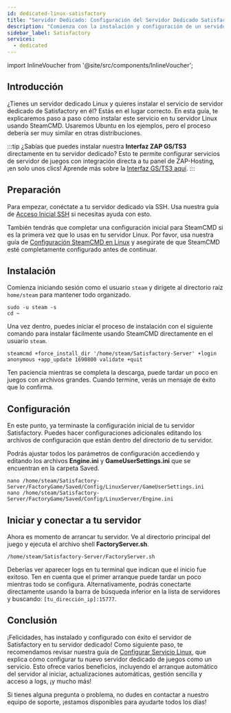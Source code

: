 ```yaml
---
id: dedicated-linux-satisfactory
title: "Servidor Dedicado: Configuración del Servidor Dedicado Satisfactory en Linux"
description: "Comienza con la instalación y configuración de un servidor dedicado de Satisfactory en tu servidor Linux para un alquiler de servidores sin complicaciones → Aprende más ahora"
sidebar_label: Satisfactory
services:
  - dedicated
---
```


import InlineVoucher from '@site/src/components/InlineVoucher';

## Introducción
¿Tienes un servidor dedicado Linux y quieres instalar el servicio de servidor dedicado de Satisfactory en él? Estás en el lugar correcto. En esta guía, te explicaremos paso a paso cómo instalar este servicio en tu servidor Linux usando SteamCMD. Usaremos Ubuntu en los ejemplos, pero el proceso debería ser muy similar en otras distribuciones.

:::tip
¿Sabías que puedes instalar nuestra **Interfaz ZAP GS/TS3** directamente en tu servidor dedicado? Esto te permite configurar servicios de servidor de juegos con integración directa a tu panel de ZAP-Hosting, ¡en solo unos clics! Aprende más sobre la [Interfaz GS/TS3 aquí](dedicated-linux-gs-interface.md).
:::

<InlineVoucher />

## Preparación

Para empezar, conéctate a tu servidor dedicado vía SSH. Usa nuestra guía de [Acceso Inicial SSH](dedicated-linux-ssh.md) si necesitas ayuda con esto.

También tendrás que completar una configuración inicial para SteamCMD si es la primera vez que lo usas en tu servidor Linux. Por favor, usa nuestra guía de [Configuración SteamCMD en Linux](dedicated-linux-steamcmd.md) y asegúrate de que SteamCMD esté completamente configurado antes de continuar.

## Instalación

Comienza iniciando sesión como el usuario `steam` y dirígete al directorio raíz `home/steam` para mantener todo organizado.
```
sudo -u steam -s
cd ~
```

Una vez dentro, puedes iniciar el proceso de instalación con el siguiente comando para instalar fácilmente usando SteamCMD directamente en el usuario `steam`.
```
steamcmd +force_install_dir '/home/steam/Satisfactory-Server' +login anonymous +app_update 1690800 validate +quit
```

Ten paciencia mientras se completa la descarga, puede tardar un poco en juegos con archivos grandes. Cuando termine, verás un mensaje de éxito que lo confirma.

## Configuración

En este punto, ya terminaste la configuración inicial de tu servidor Satisfactory. Puedes hacer configuraciones adicionales editando los archivos de configuración que están dentro del directorio de tu servidor.

Podrás ajustar todos los parámetros de configuración accediendo y editando los archivos **Engine.ini** y **GameUserSettings.ini** que se encuentran en la carpeta Saved.
```
nano /home/steam/Satisfactory-Server/FactoryGame/Saved/Config/LinuxServer/GameUserSettings.ini
nano /home/steam/Satisfactory-Server/FactoryGame/Saved/Config/LinuxServer/Engine.ini
```

## Iniciar y conectar a tu servidor

Ahora es momento de arrancar tu servidor. Ve al directorio principal del juego y ejecuta el archivo shell **FactoryServer.sh**.
```
/home/steam/Satisfactory-Server/FactoryServer.sh
```

Deberías ver aparecer logs en tu terminal que indican que el inicio fue exitoso. Ten en cuenta que el primer arranque puede tardar un poco mientras todo se configura. Alternativamente, podrás conectarte directamente usando la barra de búsqueda inferior en la lista de servidores y buscando: `[tu_dirección_ip]:15777`.

## Conclusión

¡Felicidades, has instalado y configurado con éxito el servidor de Satisfactory en tu servidor dedicado! Como siguiente paso, te recomendamos revisar nuestra guía de [Configurar Servicio Linux](dedicated-linux-create-gameservice.md), que explica cómo configurar tu nuevo servidor dedicado de juegos como un servicio. Esto ofrece varios beneficios, incluyendo el arranque automático del servidor al iniciar, actualizaciones automáticas, gestión sencilla y acceso a logs, ¡y mucho más!

Si tienes alguna pregunta o problema, no dudes en contactar a nuestro equipo de soporte, ¡estamos disponibles para ayudarte todos los días!

<InlineVoucher />